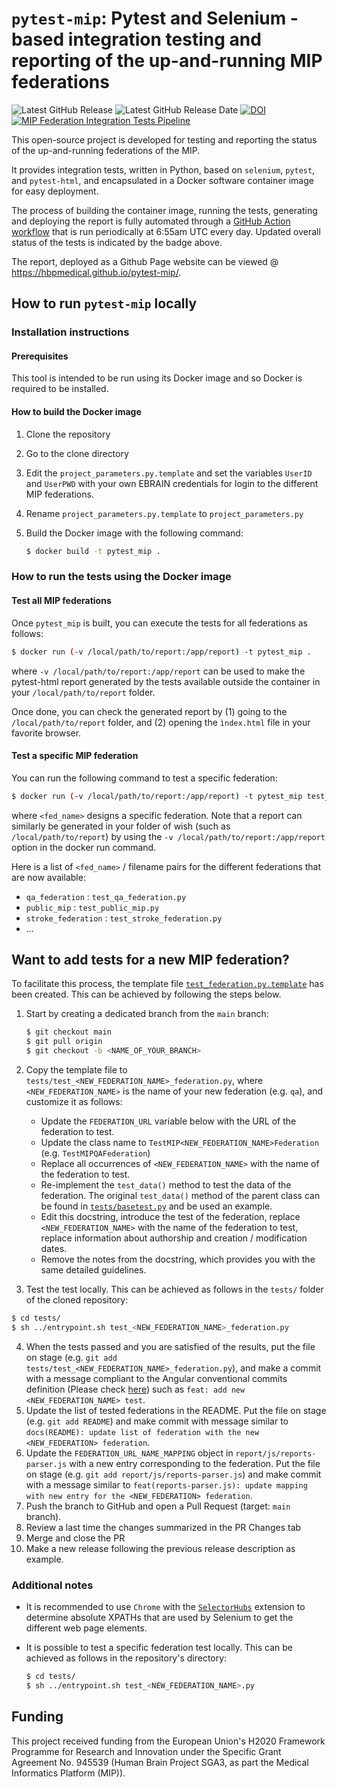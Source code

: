 # `pytest-mip`: Pytest and Selenium -based integration testing and reporting of the up-and-running MIP federations

![Latest GitHub Release](https://img.shields.io/github/v/release/HBPMedical/pytest-mip) ![Latest GitHub Release Date](https://img.shields.io/github/release-date/HBPMedical/pytest-mip) [![DOI](https://zenodo.org/badge/DOI/10.5281/zenodo.7801387.svg)](https://doi.org/10.5281/zenodo.7801387) [![MIP Federation Integration Tests Pipeline](https://github.com/HBPMedical/pytest-mip/actions/workflows/build-test-report.yml/badge.svg)](https://github.com/HBPMedical/pytest-mip/actions/workflows/build-test-report.yml)

This open-source project is developed for testing and reporting the status of the up-and-running federations of the MIP.

It provides integration tests, written in Python, based on `selenium`, `pytest`, and `pytest-html`, and encapsulated in a Docker software container image for easy deployment.

The process of building the container image, running the tests, generating and deploying the report is fully automated through a [GitHub Action workflow](.github/workflows/build-test-report.yml) that is run periodically at 6:55am UTC every day. Updated overall status of the tests is indicated by the badge above.

The report, deployed as a Github Page website can be viewed @ https://hbpmedical.github.io/pytest-mip/.


## How to run `pytest-mip` locally

### Installation instructions

#### Prerequisites

This tool is intended to be run using its Docker image and so Docker is required to be installed.

#### How to build the Docker image

1. Clone the repository

2. Go to the clone directory

3. Edit the `project_parameters.py.template` and set the variables `UserID` and `UserPWD` with your own EBRAIN credentials for login to the different MIP federations.

4. Rename `project_parameters.py.template` to `project_parameters.py`

5. Build the Docker image with the following command:

    ```bash
    $ docker build -t pytest_mip .
    ```

### How to run the tests using the Docker image

#### Test all MIP federations

Once `pytest_mip` is built, you can execute the tests for all federations as follows:

   ```bash
   $ docker run (-v /local/path/to/report:/app/report) -t pytest_mip .
   ```

   where `-v /local/path/to/report:/app/report` can be used to make the pytest-html report generated by the tests available outside the container in your `/local/path/to/report` folder.
   
   Once done, you can check the generated report by (1) going to the `/local/path/to/report` folder, and (2) opening the `ìndex.html` file in your favorite browser. 

#### Test a specific MIP federation

You can run the following command to test a specific federation:

   ```bash
   $ docker run (-v /local/path/to/report:/app/report) -t pytest_mip test_<fed_name>.py
   ```

   where `<fed_name>` designs a specific federation. Note that a report can similarly be generated in your folder of wish (such as `/local/path/to/report`) by using the `-v /local/path/to/report:/app/report` option in the docker run command.

Here is a list of `<fed_name>` / filename pairs for the different federations that are now available:
* `qa_federation` : `test_qa_federation.py`
* `public_mip` : `test_public_mip.py`
* `stroke_federation` : `test_stroke_federation.py` 
* ...

## Want to add tests for a new MIP federation?

To facilitate this process, the template file [`test_federation.py.template`](tests/test_federation.py.template) has been created.
This can be achieved by following the steps below.

1. Start by creating a dedicated branch from the `main` branch:

   ```bash
   $ git checkout main
   $ git pull origin
   $ git checkout -b <NAME_OF_YOUR_BRANCH>
   ```

2. Copy the template file to `tests/test_<NEW_FEDERATION_NAME>_federation.py`, where `<NEW_FEDERATION_NAME>` is the name of your new federation (e.g. `qa`), and customize it as follows:

    * Update the `FEDERATION_URL` variable below with the URL of the federation to test.
    * Update the class name to `TestMIP<NEW_FEDERATION_NAME>Federation` (e.g. `TestMIPQAFederation`)
    * Replace all occurrences of `<NEW_FEDERATION_NAME>` with the name of the federation to test.
    * Re-implement the `test_data()` method to test the data of the federation.
      The original `test_data()` method of the parent class can be found in [`tests/basetest.py`](tests/basetest.py) and be used an example.
    * Edit this docstring, introduce the test of the federation, replace `<NEW_FEDERATION_NAME>`
      with the name of the federation to test, replace information about authorship and
      creation / modification dates.
    * Remove the notes from the docstring, which provides you with the same detailed guidelines.

3. Test the test locally. This can be achieved as follows in the `tests/` folder of the cloned repository:
  
  ```bash
  $ cd tests/
  $ sh ../entrypoint.sh test_<NEW_FEDERATION_NAME>_federation.py
  ```

4. When the tests passed and you are satisfied of the results, put the file on stage (e.g. `git add tests/test_<NEW_FEDERATION_NAME>_federation.py`), and make a commit with a message compliant to the Angular conventional commits definition (Please check [here](https://www.conventionalcommits.org/en/v1.0.0-beta.4/)) such as `feat: add new <NEW_FEDERATION_NAME> test`.
5. Update the list of tested federations in the README. Put the file on stage (e.g. `git add README`) and make commit with message similar to `docs(README): update list of federation with the new <NEW_FEDERATION> federation`.
6. Update the `FEDERATION_URL_NAME_MAPPING` object in `report/js/reports-parser.js` with a new entry corresponding to the federation. Put the file on stage (e.g. `git add report/js/reports-parser.js`) and make commit with a message similar to `feat(reports-parser.js): update mapping with new entry for the <NEW_FEDERATION> federation`.
7. Push the branch to GitHub and open a Pull Request (target: `main` branch).
8. Review a last time the changes summarized in the PR Changes tab
9. Merge and close the PR
10. Make a new release following the previous release description as example. 

### Additional notes

* It is recommended to use `Chrome` with the [`SelectorHubs`](https://chrome.google.com/webstore/detail/selectorshub/ndgimibanhlabgdgjcpbbndiehljcpfh) extension to determine absolute XPATHs that are used by Selenium to get the different web page elements.

* It is possible to test a specific federation test locally. This can be achieved as follows in the repository's directory:
  
  ```bash
  $ cd tests/
  $ sh ../entrypoint.sh test_<NEW_FEDERATION_NAME>.py
  ```
## Funding

This project received funding from the European Union's H2020 Framework Programme for Research and Innovation under the Specific Grant Agreement No. 945539 (Human Brain Project SGA3, as part the Medical Informatics Platform (MIP)).
